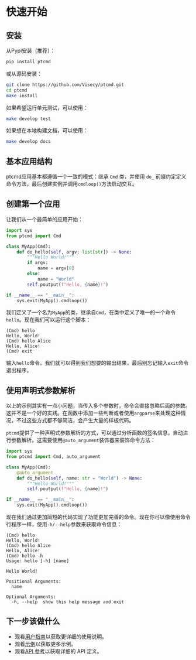 # 快速开始

## 安装

从Pypi安装（推荐）：

```bash
pip install ptcmd
```

或从源码安装：

```bash
git clone https://github.com/Visecy/ptcmd.git
cd ptcmd
make install
```

如果希望运行单元测试，可以使用：

```bash
make develop test
```

如果想在本地构建文档，可以使用：
```bash
make develop docs
```

## 基本应用结构

ptcmd应用基本都遵循一个一致的模式：继承 `Cmd` 类，并使用 `do_` 前缀约定定义命令方法，最后创建实例并调用`cmdloop()`方法启动交互。

## 创建第一个应用

让我们从一个最简单的应用开始：

```python
import sys
from ptcmd import Cmd

class MyApp(Cmd):
    def do_hello(self, argv: list[str]) -> None:
        """Hello World!"""
        if argv:
            name = argv[0]
        else:
            name = "World"
        self.poutput(f"Hello, {name}!")

if __name__ == "__main__":
    sys.exit(MyApp().cmdloop())
```

我们定义了一个名为`MyApp`的类，继承自`Cmd`，在类中定义了唯一的一个命令`hello`。现在我们可以运行这个脚本：

```
(Cmd) hello
Hello, World!
(Cmd) hello Alice
Hello, Alice!
(Cmd) exit
```

输入`hello`命令，我们就可以得到我们想要的输出结果，最后别忘记输入`exit`命令退出程序。

## 使用声明式参数解析

以上的示例其实有一点小问题，当传入多个参数时，命令会直接忽略后面的参数。这并不是一个好的实践。在函数中添加一些判断或者使用`argparse`来处理这种情况，不过这些方式都不够简洁，会产生大量的样板代码。

`ptcmd`提供了一种声明式参数解析的方式，可以通过分析函数的签名信息，自动进行参数解析。这需要使用`@auto_argument`装饰器来装饰命令方法：

```python
import sys
from ptcmd import Cmd, auto_argument

class MyApp(Cmd):
    @auto_argument
    def do_hello(self, name: str = "World") -> None:
        """Hello World!"""
        self.poutput(f"Hello, {name}!")

if __name__ == "__main__":
    sys.exit(MyApp().cmdloop())
```

现在我们通过更加简短的代码实现了功能更加完善的命令。现在你可以像使用命令行程序一样，使用`-h/--help`参数来获取命令信息：

```
(Cmd) hello
Hello, World!
(Cmd) hello Alice
Hello, Alice!
(Cmd) hello -h
Usage: hello [-h] [name]

Hello World!

Positional Arguments:
  name

Optional Arguments:
  -h, --help  show this help message and exit
```

## 下一步该做什么

- 观看[用户指南](./user_guide/index.md)以获取更详细的使用说明。
- 观看[示例](./examples/index.md)以获取更多示例。
- 观看[API 参考](./api/index.md)以获取详细的 API 定义。
